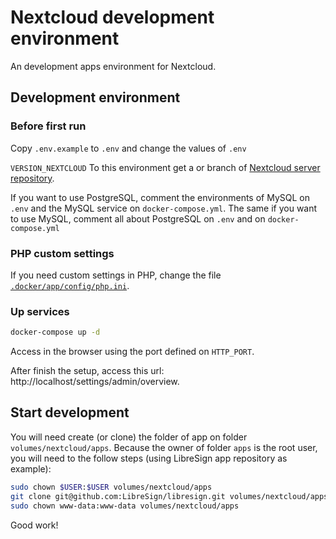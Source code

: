 # Nextcloud development environment

An development apps environment for Nextcloud.

## Development environment

### Before first run

Copy `.env.example` to `.env` and change the values of `.env`

`VERSION_NEXTCLOUD` To this environment get a or branch of [Nextcloud server repository](https://github.com/nextcloud/server).

If you want to use PostgreSQL, comment the environments of MySQL on `.env` and the MySQL service on `docker-compose.yml`. The same if you want to use MySQL, comment all about PostgreSQL on `.env` and on `docker-compose.yml`

### PHP custom settings

If you need custom settings in PHP, change the file [`.docker/app/config/php.ini`](/.docker/app/config/php.ini).

### Up services
```bash
docker-compose up -d
```
Access in the browser using the port defined on `HTTP_PORT`.

After finish the setup, access this url: http://localhost/settings/admin/overview.

## Start development

You will need create (or clone) the folder of app on folder `volumes/nextcloud/apps`. Because the owner of folder `apps` is the root user, you will need to the follow steps (using LibreSign app repository as example):

```bash
sudo chown $USER:$USER volumes/nextcloud/apps
git clone git@github.com:LibreSign/libresign.git volumes/nextcloud/apps/libresign
sudo chown www-data:www-data volumes/nextcloud/apps
```
Good work!
